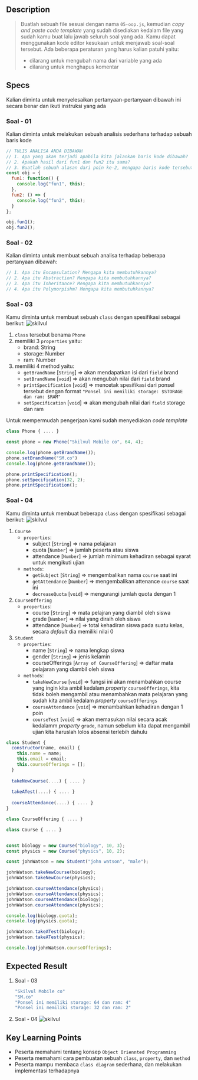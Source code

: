 ## Description
> Buatlah sebuah file sesuai dengan nama `05-oop.js`, kemudian *copy and paste code template* yang sudah disediakan kedalam file yang sudah kamu buat lalu jawab seluruh soal yang ada. Kamu dapat menggunakan kode editor kesukaan untuk menjawab soal-soal tersebut. Ada beberapa peraturan yang harus kalian patuhi yaitu:
> - dilarang untuk mengubah nama dari variable yang ada
> - dilarang untuk menghapus komentar

## Specs
Kalian diminta untuk menyelesaikan pertanyaan-pertanyaan dibawah ini secara benar dan ikuti instruksi yang ada

### Soal - 01
Kalian diminta untuk melakukan sebuah analisis sederhana terhadap sebuah baris kode

```Javascript
// TULIS ANALISA ANDA DIBAWAH
// 1. Apa yang akan terjadi apabila kita jalankan baris kode dibawah?
// 2. Apakah hasil dari fun1 dan fun2 itu sama?
// 3. Buatlah sebuah alasan dari poin ke-2, mengapa baris kode tersebut menampilkan hasil baik itu sama ataupun tidak.
const obj = {
  fun1: function() {
    console.log("fun1", this);
  },
  fun2: () => {
    console.log("fun2", this);
  }
};

obj.fun1();
obj.fun2();
```

### Soal - 02
Kalian diminta untuk membuat sebuah analisa terhadap beberapa pertanyaan dibawah:
```Javascript
// 1. Apa itu Encapsulation? Mengapa kita membutuhkannya?
// 2. Apa itu Abstraction? Mengapa kita membutuhkannya?
// 3. Apa itu Inheritance? Mengapa kita membutuhkannya?
// 4. Apa itu Polymorpishm? Mengapa kita membutuhkannya?
```

### Soal - 03
Kamu diminta untuk membuat sebuah `class` dengan spesifikasi sebagai berikut:
![skilvul](https://skilvul-prod-01.s3.ap-southeast-1.amazonaws.com/lesson/full-stack-assignment/OOP-01.png)
1. `class` tersebut benama `Phone`
2. memiliki 3 `properties` yaitu:
   - brand: String
   - storage: Number
   - ram: Number
3. memiliki 4 method yaitu:
   - `getBrandName` [`String`] => akan mendapatkan isi dari `field` brand
   - `setBrandName` [`void`] => akan mengubah nilai dari `field` brand
   - `printSpecification` [`void`] => mencetak spesifikasi dari ponsel tersebut dengan format `"Ponsel ini memiliki storage: $STORAGE dan ram: $RAM"`
   - `setSpecification`  [`void`] => akan mengubah nilai dari `field` storage dan ram

Untuk mempermudah pengerjaan kami sudah menyediakan *code template*
```Javascript
class Phone { .... }

const phone = new Phone("Skilvul Mobile co", 64, 4);

console.log(phone.getBrandName());
phone.setBrandName("SM.co")
console.log(phone.getBrandName());

phone.printSpecification();
phone.setSpecification(32, 2);
phone.printSpecification();
```


### Soal - 04
Kamu diminta untuk membuat beberapa `class` dengan spesifikasi sebagai berikut:
![skilvul](https://skilvul-prod-01.s3.ap-southeast-1.amazonaws.com/lesson/full-stack-assignment/OOP-02.png)

1. `Course`
   - `properties`:
     - subject [`String`] => nama pelajaran
     - quota [`Number`] => jumlah peserta atau siswa
     - attendance [`Number`] => jumlah minimum kehadiran sebagai syarat untuk mengikuti ujian
   - `methods`:
     - `getSubject` [`String`] => mengembalikan nama `course` saat ini
     - `getAttendance` [`Number`] => mengembalikan attenance `course` saat ini
     - `decreaseQuota` [`void`] => mengurangi jumlah quota dengan 1
2. `CourseOffering`
   - `properties`:
     - course [`String`] => mata pelajran yang diambil oleh siswa
     - grade [`Number`] => nilai yang diraih oleh siswa
     - attendance [`Number`] => total kehadiran siswa pada suatu kelas, secara *default* dia memiliki nilai 0
3. `Student`
   - `properties`:
     - name [`String`] => nama lengkap siswa
     - gender [`String`] => jenis kelamin
     - courseOfferings [`Array of CourseOffering`] => daftar mata pelajaran yang diambil oleh siswa
   - `methods`:
     - `takeNewCourse` [`void`] => fungsi ini akan menambahkan course yang ingin kita ambil kedalam *property* `courseOfferings`, kita tidak boleh mengambil atau menambahkan mata pelajaran yang sudah kita ambil kedalam *property* `courseOfferings`
     - `courseAttendance` [`void`] => menambahkan kehadiran dengan 1 poin
     - `courseTest` [`void`] => akan memasukan nilai secara acak kedalamm *property* `grade`, namun sebelum kita dapat mengambil ujian kita haruslah lolos absensi terlebih dahulu

```Javascript
class Student {
  constructor(name, email) {
    this.name = name;
    this.email = email;
    this.courseOfferings = [];
  }
  
  takeNewCourse(....) { .... }
  
  takeATest(....) { .... }
  
  courseAttendance(....) { .... }
}

class CourseOffering { .... }

class Course { .... }


const biology = new Course("biology", 10, 3);
const physics = new Course("physics", 10, 2);

const johnWatson = new Student("john watson", "male");

johnWatson.takeNewCourse(biology);
johnWatson.takeNewCourse(physics);

johnWatson.courseAttendance(physics);
johnWatson.courseAttendance(physics);
johnWatson.courseAttendance(biology);
johnWatson.courseAttendance(physics);

console.log(biology.quota);
console.log(physics.quota);

johnWatson.takeATest(biology);
johnWatson.takeATest(physics);

console.log(johnWatson.courseOfferings);
```



## Expected Result
1. Soal - 03
   ```Javascript
   "Skilvul Mobile co"
   "SM.co"
   "Ponsel ini memiliki storage: 64 dan ram: 4"
   "Ponsel ini memiliki storage: 32 dan ram: 2"
   ```
2. Soal - 04
![skilvul](https://skilvul-prod-01.s3.ap-southeast-1.amazonaws.com/lesson/full-stack-assignment/OOP-03.png)

## Key Learning Points
- Peserta memahami tentang konsep `Object Oriennted Programming`
- Peserta memahami cara pembuatan sebuah `class`, `property`, dan `method`
- Peserta mampu membaca `class diagram` sederhana, dan melakukan implementasi terhadapnya
